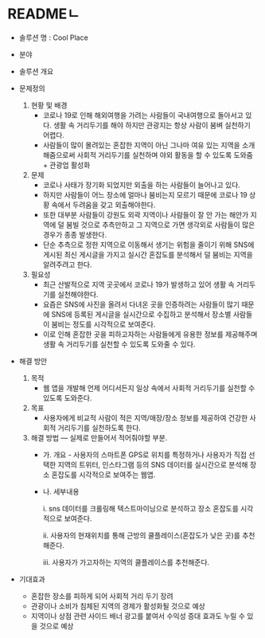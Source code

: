 # READMEㄴ
- 솔루션 명 : Cool Place
- 분야
- 솔루션 개요
- 문제정의
    1. 현황 및 배경
        - 코로나 19로 인해 해외여행을 가려는 사람들이 국내여행으로 돌아서고 있다. 생활 속 거리두기를 해야 하지만 관광지는 항상 사람이 붐벼 실천하기 어렵다.
        - 사람들이 많이 몰려있는 혼잡한 지역이 아닌 그나마 여유 있는 지역을 소개해줌으로써 사회적 거리두기를 실천하며 야외 활동을 할 수 있도록 도와줌 + 관광업 활성화
    2. 문제 
        - 코로나 사태가 장기화 되었지만 외출을 하는 사람들이 늘어나고 있다.
        - 하지만 사람들이 어느 장소에 얼마나 붐비는지 모르기 때문에 코로나 19 상황 속에서 두려움을 갖고 외출해야한다.
        - 또한 대부분 사람들이 강원도 외곽 지역이나 사람들이 잘 안 가는 해안가 지역에 덜 붐빌 것으로 추측만하고 그 지역으로 가면 생각외로 사람들이 많은 경우가 종종 발생한다.
        - 단순 추측으로 정한 지역으로 이동해서 생기는 위험을 줄이기 위해 SNS에 게시된 최신 게시글을 가지고 실시간 혼잡도를 분석해서 덜 붐비는 지역을 알려주려고 한다.
    3. 필요성
        - 최근 산발적으로 지역 곳곳에서 코로나 19가 발생하고 있어 생활 속 거리두기를 실천해야한다.
        - 요즘은 SNS에 사진을 올려서 다녀온 곳을 인증하려는 사람들이 많기 때문에 SNS에 등록된 게시글을 실시간으로 수집하고 분석해서 장소별 사람들이 붐비는 정도를 시각적으로 보여준다.
        - 이로 인해 혼잡한 곳을 피하고자하는 사람들에게 유용한 정보를 제공해주며 생활 속 거리두기를 실천할 수 있도록 도와줄 수 있다.
- 해결 방안
    1. 목적 
        - 웹 앱을 개발해 언제 어디서든지 일상 속에서 사회적 거리두기를 실천할 수 있도록 도와준다.
    2. 목표 
        - 사용자에게 비교적 사람이 적은 지역/매장/장소 정보를 제공하여 건강한 사회적 거리두기를 실천하도록 한다.
    3. 해결 방법  — 실제로 만들어서 적어줘야할 부분.
        - 가. 개요 - 사용자의 스마트폰 GPS로 위치를 특정하거나 사용자가 직접 선택한 지역의 트위터, 인스타그램 등의 SNS 데이터를 실시간으로 분석해 장소 혼잡도를 시각적으로 보여주는 웹앱.
        - 나. 세부내용

            i. sns 데이터를 크롤링해 텍스트마이닝으로 분석하고 장소 혼잡도를 시각적으로 보여준다.

            ii. 사용자의 현재위치를 통해 근방의 쿨플레이스(혼잡도가 낮은 곳)를 추천해준다.

            iii.  사용자가 가고자하는 지역의 쿨플레이스를 추천해준다.

- 기대효과
    - 혼잡한 장소를 피하게 되어 사회적 거리 두기 장려
    - 관광이나 소비가 침체된 지역의 경제가 활성화될 것으로 예상
    - 지역이나 상점 관련 사이드 배너 광고를 붙여서 수익성 증대 효과도 누릴 수 있을 것으로 예상